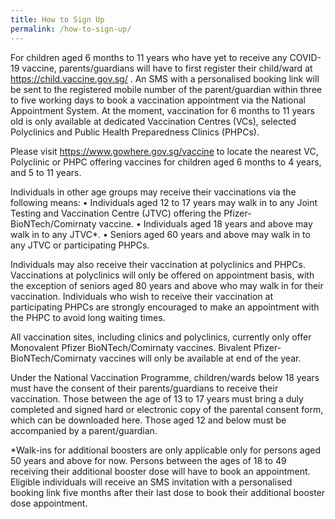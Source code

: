 ```yaml
---
title: How to Sign Up
permalink: /how-to-sign-up/
---
```

For children aged 6 months to 11 years who have yet to receive any COVID-19 vaccine, parents/guardians will have to first register their child/ward at https://child.vaccine.gov.sg/ . An SMS with a personalised booking link will be sent to the registered mobile number of the parent/guardian within three to five working days to book a vaccination appointment via the National Appointment System. At the moment, vaccination for 6 months to 11 years old is only available at dedicated Vaccination Centres (VCs), selected Polyclinics and Public Health Preparedness Clinics (PHPCs).
 
Please visit https://www.gowhere.gov.sg/vaccine to locate the nearest VC, Polyclinic or PHPC offering vaccines for children aged 6 months to 4 years, and 5 to 11 years.

Individuals in other age groups may receive their vaccinations via the following means:
• Individuals aged 12 to 17 years may walk in to any Joint Testing and Vaccination Centre (JTVC) offering the
Pfizer-BioNTech/Comirnaty vaccine.
• Individuals aged 18 years and above may walk in to any JTVC*.
• Seniors aged 60 years and above may walk in to any JTVC or participating PHPCs.

Individuals may also receive their vaccination at polyclinics and PHPCs. Vaccinations at polyclinics will only be offered on appointment basis, with the exception of seniors aged 80 years and above who may walk in for their vaccination. Individuals who wish to receive their vaccination at participating PHPCs are strongly encouraged to make an appointment with the PHPC to avoid long waiting times.

All vaccination sites, including clinics and polyclinics, currently only offer Monovalent Pfizer BioNTech/Comirnaty vaccines. Bivalent Pfizer-BioNTech/Comirnaty vaccines will only be available at end of the year.

Under the National Vaccination Programme, children/wards below 18 years must have the consent of their parents/guardians to receive their vaccination. Those between the age of 13 to 17 years must bring a duly completed and signed hard or electronic copy of the parental consent form, which can be downloaded
here. Those aged 12 and below must be accompanied by a parent/guardian.

*Walk-ins for additional boosters are only applicable only for persons aged 50 years and above for now. Persons between the ages of 18 to 49 receiving their additional booster dose will have to book an appointment. Eligible individuals will receive an SMS invitation with a personalised booking link five months
after their last dose to book their additional booster dose appointment.